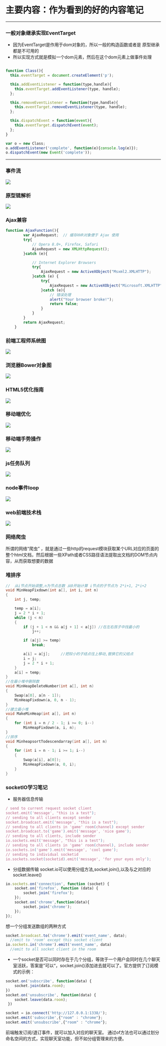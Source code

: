 # 主要内容：作为看到的好的内容笔记
----------------------------------
### 一般对象继承实现EventTarget
+ 因为EventTarget是作用于dom对象的，所以一般的构造函数或者是
原型继承都是不可用的
+ 所以实现方式就是模拟一个dom元素，然后在这个dom元素上做事件处理
``` javascript

function Class(){
  this.eventTarget = document.createElement('p');

  this.addEventListener = function(type,handle){
    this.eventTarget.addEventListener(type, handle);
  };

  this.removeEventListener = function(type,handle){
    this.eventTarget.removeEventListener(type, handle);
  };

  this.dispatchEvent = function(event){
    this.eventTarget.dispatchEvent(event);
  };
}

var o = new Class;
o.addEventListener('complete', function(e){console.log(e)});
o.dispatchEvent(new Event('complete'));
```

--------------------

### 事件流
![](http://sfault-image.b0.upaiyun.com/12/1b/121ba0d37798d6d23227d2dd49d0e58c_articlex)

### 原型链解析
![](http://sfault-image.b0.upaiyun.com/428/382/4283823667-55e0613c29a7a)

### Ajax兼容
``` javascript
function AjaxFunction(){
        var AjaxRequest;  // 缓存XHR对象便于 Ajax 使用
        try{
            // Opera 8.0+, Firefox, Safari 
            AjaxRequest = new XMLHttpRequest();
        }catch (e){

            // Internet Explorer Browsers
            try{
                AjaxRequest = new ActiveXObject("Msxml2.XMLHTTP");
            }catch (e) {
                try{
                    AjaxRequest = new ActiveXObject("Microsoft.XMLHTTP");
                }catch (e){
                    // 错误处理
                    alert("Your browser broke!");
                    return false;
                }
            }
        }
        return AjaxRequest;
    }
```
### 前端工程师系统图
![](http://sfault-image.b0.upaiyun.com/cf/51/cf518c33f1adcbbc21b917910a840b64)

### 浏览器Bower对象图
![](http://sfault-image.b0.upaiyun.com/146/503/1465036893-553e4ae9ad4c3)

### HTML5优化指南
![](http://sfault-image.b0.upaiyun.com/462/322/462322984-553e3da07b565)

### 移动端优化
![](http://sfault-image.b0.upaiyun.com/355/213/3552139123-553e3cd058c1c)

### 移动端手势操作
![](http://sfault-image.b0.upaiyun.com/457/264/457264527-553e443113302)
### js任务队列
![](http://sfault-image.b0.upaiyun.com/336/763/3367633254-55e66d3548437)
### node事件loop
![](http://sfault-image.b0.upaiyun.com/240/809/2408093305-55e66e7352df8)

### web前端技术栈
![](https://raw.githubusercontent.com/unruledboy/WebFrontEndStack/master/Web%20Front%20End%20Stack.png)
### 网络爬虫
所谓的网络“爬虫” ，就是通过一些http的request模块获取某个URL对应的页面的整个html文档，然后根据一些XPath或者CSS路径语法提取出文档的DOM节点内容，从而获取想要的数据
### 堆排序
``` c++
//  从i节点开始调整,n为节点总数 从0开始计算 i节点的子节点为 2*i+1, 2*i+2
void MinHeapFixdown(int a[], int i, int n)
{
    int j, temp;

	temp = a[i];
	j = 2 * i + 1;
	while (j < n)
	{
		if (j + 1 < n && a[j + 1] < a[j]) //在左右孩子中找最小的
			j++;

		if (a[j] >= temp)
			break;

		a[i] = a[j];     //把较小的子结点往上移动,替换它的父结点
		i = j;
		j = 2 * i + 1;
	}
	a[i] = temp;
}
//在最小堆中删除数
void MinHeapDeleteNumber(int a[], int n)
{
	Swap(a[0], a[n - 1]);
	MinHeapFixdown(a, 0, n - 1);
}
//建立最小堆
void MakeMinHeap(int a[], int n)
{
	for (int i = n / 2 - 1; i >= 0; i--)
		MinHeapFixdown(a, i, n);
}
//排序
void MinheapsortTodescendarray(int a[], int n)
{
	for (int i = n - 1; i >= 1; i--)
	{
		Swap(a[i], a[0]);
		MinHeapFixdown(a, 0, i);
	}
}
```

### socketIO学习笔记

+ 服务器信息传输
```javascript 
/ send to current request socket client
socket.emit('message', "this is a test");
// sending to all clients except sender
socket.broadcast.emit('message', "this is a test");
// sending to all clients in 'game' room(channel) except sender
socket.broadcast.to('game').emit('message', 'nice game');
// sending to all clients, include sender
io.sockets.emit('message', "this is a test");
// sending to all clients in 'game' room(channel), include sender
io.sockets.in('game').emit('message', 'cool game');
// sending to individual socketid
io.sockets.socket(socketid).emit('message', 'for your eyes only');
```
+ 分组数据传输
	socket.io可以使用分组方法,socket.join(),以及与之对应的socket.leave()
```javascript
io.sockets.on('connection', function (socket) {
    socket.on('firefox', function (data) {
        socket.join('firefox');
    });
    socket.on('chrome',function(data){
        socket.join('chrome');
    });
});
```
想一个分组发送数组的两种方式
```javascript
socket.broadcast.to('chrome').emit('event_name', data);
  //emit to 'room' except this socket client
io.sockets.in('chrome').emit('event_name', data)
  //emit to all socket client in the room
```
+ 一个socket是否可以同时存在于几个分组，等效于一个用户会同时在几个聊天室活跃，答案是”可以“，socket.join()添加进去就可以了。官方提供了订阅模式的示例：
```javascript
socket.on('subscribe', function(data) { 
    socket.join(data.room);
})
socket.on('unsubscribe', function(data) { 
    socket.leave(data.room);
 })
```
``` javascript
socket = io.connect('http://127.0.0.1:1338/');
socket.emit('subscribe',{"room" : "chrome"};
socket.emit('unsubscribe',{"room" : "chrome"};
```
前端触发订阅/退订事件，就可以加入对应的聊天室。 通过of方法也可以通过划分命名空间的方式，实现聊天室功能，但不如分组管理来的方便。
